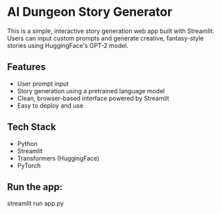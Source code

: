 # AI Dungeon Story Generator

This is a simple, interactive story generation web app built with Streamlit. Users can input custom prompts and generate creative, fantasy-style stories using HuggingFace's GPT-2 model.

## Features
- User prompt input
- Story generation using a pretrained language model
- Clean, browser-based interface powered by Streamlit
- Easy to deploy and use

## Tech Stack
- Python
- Streamlit
- Transformers (HuggingFace)
- PyTorch

## Run the app:
streamlit run app.py
